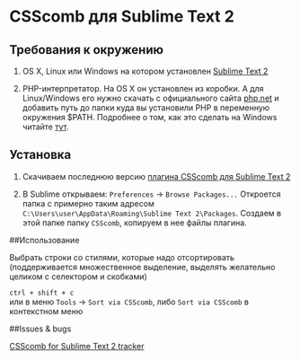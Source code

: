 # CSScomb для Sublime Text 2

## Требования к окружению

1. OS X, Linux или Windows на котором установлен [Sublime Text 2](http://www.sublimetext.com/2)

2. PHP-интерпретатор. На OS X он установлен из коробки. А для Linux/Windows его нужно скачать с официального сайта [php.net](http://windows.php.net/download/) и добавить путь до папки куда вы установили PHP в переменную окружения $PATH.  Подробнее о том, как это сделать на Windows читайте [тут](https://github.com/miripiruni/CSScomb/blob/master/src/plugins/csscomb.notepad_plus_plus/README.mkd).

## Установка

1. Скачиваем последнюю версию [плагина CSScomb для Sublime Text 2](https://github.com/i-akhmadullin/Sublime-CSSComb)

2. В Sublime открываем: `Preferences` → `Browse Packages...` Откроется папка с примерно таким адресом `C:\Users\user\AppData\Roaming\Sublime Text 2\Packages`. Создаем в этой папке папку `CSScomb`, копируем в нее файлы плагина.


##Использование

Выбрать строки со стилями, которые надо отсортировать (поддерживается множественное выделение, выделять желательно целиком с селектором и скобками)

`ctrl + shift + c`  
или в меню `Tools` → `Sort via CSScomb`, либо `Sort via CSScomb` в контекстном меню


##Issues & bugs

[CSScomb for Sublime Text 2 tracker](https://github.com/i-akhmadullin/Sublime-CSSComb/issues)